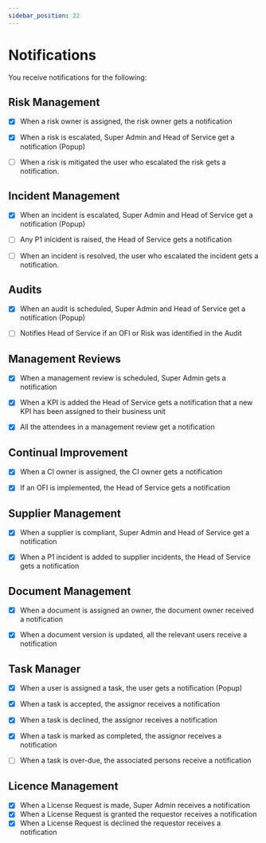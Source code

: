 ```yaml
---
sidebar_position: 22
---
```


# Notifications

You receive notifications for the following:

## Risk Management

- [x] When a risk owner is assigned, the risk owner gets a notification
- [x] When a risk is escalated, Super Admin and Head of Service get a notification (Popup)
- [ ] When a risk is mitigated the user who escalated the risk gets a notification.


## Incident Management

- [x] When an incident is escalated, Super Admin and Head of Service get a notification (Popup)
- [ ] Any P1 inicident is raised, the Head of Service gets a notification 
- [ ] When an incident is resolved, the user who escalated the incident gets a notification.


## Audits

- [x] When an audit is scheduled, Super Admin and Head of Service get a notification (Popup)
- [ ] Notifies Head of Service if an OFI or Risk was identified in the Audit


## Management Reviews

- [x] When a management review is scheduled, Super Admin gets a notification
- [x] When a KPI is added the Head of Service gets a notification that a new KPI has been assigned to their business unit
- [x] All the attendees in a management review get a notification


## Continual Improvement

- [x] When a CI owner is assigned, the CI owner gets a notification
- [x] If an OFI is implemented, the Head of Service gets a notification


## Supplier Management

- [x] When a supplier is compliant, Super Admin and Head of Service get a notification
- [x] When a P1 incident is added to supplier incidents, the Head of Service gets a notification


## Document Management

- [x] When a document is assigned an owner, the document owner received a notification
- [x] When a document version is updated, all the relevant users receive a notification


## Task Manager

- [x] When a user is assigned a task, the user gets a notification (Popup)
- [x] When a task is accepted, the assignor receives a notification 
- [x] When a task is declined, the assignor receives a notification
- [x] When a task is marked as completed, the assignor receives a notification
- [ ] When a task is over-due, the associated persons receive a notification 


## Licence Management

- [x] When a License Request is made, Super Admin receives a notification
- [x] When a License Request is granted the requestor receives a notification
- [x] When a License Request is declined the requestor receives a notification